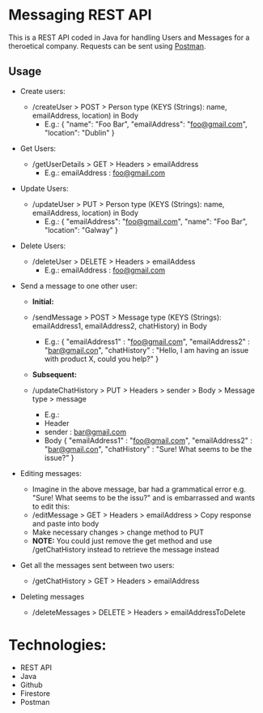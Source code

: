 # Messaging REST API

This is a REST API coded in Java for handling Users and Messages for a theroetical company. Requests can be sent using [Postman](https://www.postman.com/).

## Usage
- Create users:
  * /createUser > POST > Person type (KEYS (Strings): name, emailAddress, location) in Body 
    * E.g.: 
        {
          "name": "Foo Bar",
          "emailAddress": "foo@gmail.com",
          "location": "Dublin"
        }
      
- Get Users:
  * /getUserDetails > GET > Headers > emailAddress
    * E.g.: emailAddress : foo@gmail.com
	
- Update Users:
  * /updateUser > PUT > Person type (KEYS (Strings): name, emailAddress, location) in Body
    * E.g.:
      {
          "emailAddress": "foo@gmail.com",
          "name": "Foo Bar",
          "location": "Galway"
      }
		
- Delete Users:
  * /deleteUser > DELETE > Headers > emailAddess
    * E.g.: emailAddress : foo@gmail.com
  
  
- Send a message to one other user:
    * __Initial:__
  * /sendMessage > POST >  Message type (KEYS (Strings): emailAddress1, emailAddress2, chatHistory) in Body
    * E.g.:
      {
        "emailAddress1" : "foo@gmail.com",
        "emailAddress2" : "bar@gmail.con",
        "chatHistory" :  "Hello, I am having an issue with product X, could you help?"
      }

   * __Subsequent:__
  * /updateChatHistory > PUT > Headers > sender > Body > Message type > message
    * E.g.:
    * Header
    * sender : bar@gmail.com
    * Body
      {
        "emailAddress1" : "foo@gmail.com",
        "emailAddress2" : "bar@gmail.con",
        "chatHistory" :  "Sure! What seems to be the issue?"
      }

- Editing messages:
  * Imagine in the above message, bar had a grammatical error e.g. "Sure! What seems to be the issu?" and is embarrassed and wants to edit this:
  * /editMessage > GET > Headers > emailAddress > Copy response and paste into body
  * Make necessary changes > change method to PUT
  * __NOTE:__ You could just remove the get method and use /getChatHistory instead to retrieve the message instead

- Get all the messages sent between two users:
  * /getChatHistory > GET > Headers > emailAddress

- Deleting messages
  * /deleteMessages > DELETE > Headers > emailAddressToDelete
 
# __Technologies:__
  * REST API
  * Java 
  * Github
  * Firestore
  * Postman 
